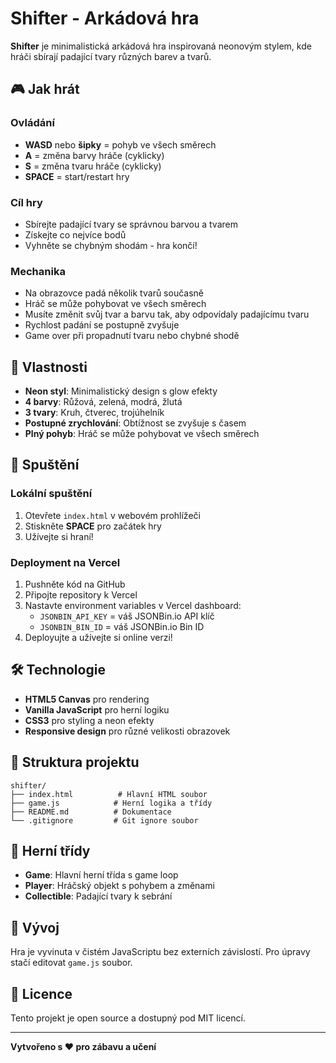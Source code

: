 # Shifter - Arkádová hra

**Shifter** je minimalistická arkádová hra inspirovaná neonovým stylem, kde hráči sbírají padající tvary různých barev a tvarů.

## 🎮 Jak hrát

### Ovládání
- **WASD** nebo **šipky** = pohyb ve všech směrech
- **A** = změna barvy hráče (cyklicky)
- **S** = změna tvaru hráče (cyklicky)
- **SPACE** = start/restart hry

### Cíl hry
- Sbírejte padající tvary se správnou barvou a tvarem
- Získejte co nejvíce bodů
- Vyhněte se chybným shodám - hra končí!

### Mechanika
- Na obrazovce padá několik tvarů současně
- Hráč se může pohybovat ve všech směrech
- Musíte změnit svůj tvar a barvu tak, aby odpovídaly padajícímu tvaru
- Rychlost padání se postupně zvyšuje
- Game over při propadnutí tvaru nebo chybné shodě

## 🎨 Vlastnosti

- **Neon styl**: Minimalistický design s glow efekty
- **4 barvy**: Růžová, zelená, modrá, žlutá
- **3 tvary**: Kruh, čtverec, trojúhelník
- **Postupné zrychlování**: Obtížnost se zvyšuje s časem
- **Plný pohyb**: Hráč se může pohybovat ve všech směrech

## 🚀 Spuštění

### Lokální spuštění
1. Otevřete `index.html` v webovém prohlížeči
2. Stiskněte **SPACE** pro začátek hry
3. Užívejte si hraní!

### Deployment na Vercel
1. Pushněte kód na GitHub
2. Připojte repository k Vercel
3. Nastavte environment variables v Vercel dashboard:
   - `JSONBIN_API_KEY` = váš JSONBin.io API klíč
   - `JSONBIN_BIN_ID` = váš JSONBin.io Bin ID
4. Deployujte a užívejte si online verzi!

## 🛠️ Technologie

- **HTML5 Canvas** pro rendering
- **Vanilla JavaScript** pro herní logiku
- **CSS3** pro styling a neon efekty
- **Responsive design** pro různé velikosti obrazovek

## 📁 Struktura projektu

```
shifter/
├── index.html          # Hlavní HTML soubor
├── game.js            # Herní logika a třídy
├── README.md          # Dokumentace
└── .gitignore         # Git ignore soubor
```

## 🎯 Herní třídy

- **Game**: Hlavní herní třída s game loop
- **Player**: Hráčský objekt s pohybem a změnami
- **Collectible**: Padající tvary k sebrání

## 🔧 Vývoj

Hra je vyvinuta v čistém JavaScriptu bez externích závislostí. Pro úpravy stačí editovat `game.js` soubor.

## 📄 Licence

Tento projekt je open source a dostupný pod MIT licencí.

---

**Vytvořeno s ❤️ pro zábavu a učení**
